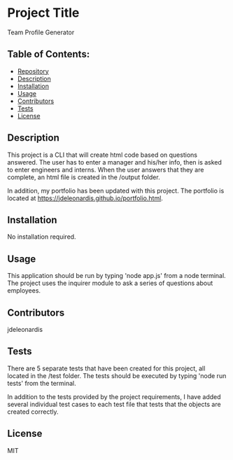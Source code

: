 # Project Title
Team Profile Generator

## Table of Contents:
- [Repository](#Repository)
- [Description](#Description)
- [Installation](#Installation)
- [Usage](#Usage)
- [Contributors](#Contributors)
- [Tests](#Tests)
- [License](#License)

## Description
This project is a CLI that will create html code based on questions answered.  The user has to enter a manager and his/her info, then is asked to enter engineers and interns.  When the user answers that they are complete, an html file is created in the /output folder.

In addition, my portfolio has been updated with this project.  The portfolio is located at https://jdeleonardis.github.io/portfolio.html.

## Installation
No installation required.

## Usage
This application should be run by typing 'node app.js' from a node terminal.  The project uses the inquirer module to ask a series of questions about employees.

## Contributors
jdeleonardis

## Tests
There are 5 separate tests that have been created for this project, all located in the /test folder.  The tests should be executed by typing 'node run tests' from the terminal.

In addition to the tests provided by the project requirements, I have added several individual test cases to each test file that tests that the objects are created correctly.

## License
MIT

